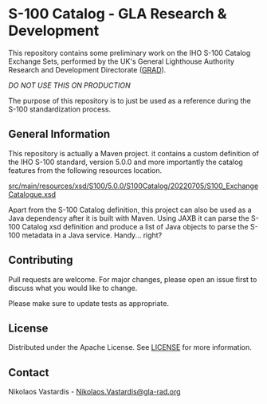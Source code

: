 # S-100 Catalog - GLA Research & Development
This repository contains some preliminary work on the IHO S-100 Catalog Exchange
Sets, performed by the UK's General Lighthouse Authority Research and 
Development Directorate ([GRAD](https://www.gla-rad.org/)).

*DO NOT USE THIS ON PRODUCTION*

The purpose of this repository is to just be used as a reference during the
S-100 standardization process.

## General Information
This repository is actually a Maven project. it contains a custom definition
of the IHO S-100 standard, version 5.0.0 and more importantly the catalog 
features from the following resources location.

[src/main/resources/xsd/S100/5.0.0/S100Catalog/20220705/S100_ExchangeCatalogue.xsd](src/main/resources/xsd/S100/5.0.0/S100Catalog/20220705/S100_ExchangeCatalogue.xsd)

Apart from the S-100 Catalog definition, this project can also be used as a Java 
dependency after it is built with Maven. Using JAXB it can parse the S-100
Catalog xsd definition and produce a list of Java objects to parse the S-100 
metadata in a Java service. Handy... right?

## Contributing
Pull requests are welcome. For major changes, please open an issue first to
discuss what you would like to change.

Please make sure to update tests as appropriate.

## License
Distributed under the Apache License. See [LICENSE](LICENSE) for more
information.

## Contact
Nikolaos Vastardis - Nikolaos.Vastardis@gla-rad.org


